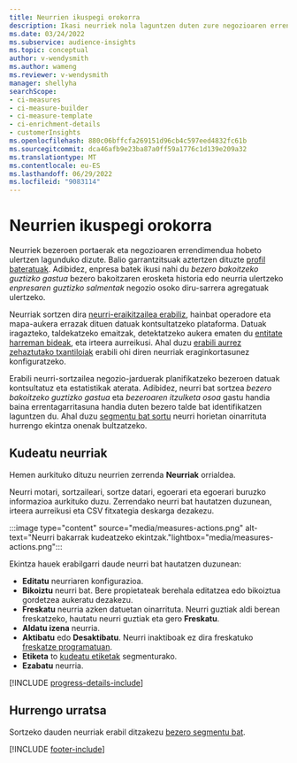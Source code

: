 ```yaml
---
title: Neurrien ikuspegi orokorra
description: Ikasi neurriek nola laguntzen duten zure negozioaren errendimendua aztertzen eta islatzen.
ms.date: 03/24/2022
ms.subservice: audience-insights
ms.topic: conceptual
author: v-wendysmith
ms.author: wameng
ms.reviewer: v-wendysmith
manager: shellyha
searchScope:
- ci-measures
- ci-measure-builder
- ci-measure-template
- ci-enrichment-details
- customerInsights
ms.openlocfilehash: 880c06bffcfa269151d96cb4c597eed4832fc61b
ms.sourcegitcommit: dca46afb9e23ba87a0ff59a1776c1d139e209a32
ms.translationtype: MT
ms.contentlocale: eu-ES
ms.lasthandoff: 06/29/2022
ms.locfileid: "9083114"
---
```

# <a name="measures-overview"></a>Neurrien ikuspegi orokorra

Neurriek bezeroen portaerak eta negozioaren errendimendua hobeto ulertzen lagunduko dizute. Balio garrantzitsuak aztertzen dituzte [profil bateratuak](data-unification.md). Adibidez, enpresa batek ikusi nahi du *bezero bakoitzeko guztizko gastua* bezero bakoitzaren erosketa historia edo neurria ulertzeko *enpresaren guztizko salmentak* negozio osoko diru-sarrera agregatuak ulertzeko.  

Neurriak sortzen dira [neurri-eraikitzailea erabiliz](measure-builder.md), hainbat operadore eta mapa-aukera errazak dituen datuak kontsultatzeko plataforma. Datuak iragazteko, taldekatzeko emaitzak, detektatzeko aukera ematen du [entitate harreman bideak](relationships.md), eta irteera aurreikusi. Ahal duzu [erabili aurrez zehaztutako txantiloiak](measure-templates.md) erabili ohi diren neurriak eraginkortasunez konfiguratzeko.

Erabili neurri-sortzailea negozio-jarduerak planifikatzeko bezeroen datuak kontsultatuz eta estatistikak aterata. Adibidez, neurri bat sortzea *bezero bakoitzeko guztizko gastua* eta *bezeroaren itzulketa osoa* gastu handia baina errentagarritasuna handia duten bezero talde bat identifikatzen laguntzen du. Ahal duzu [segmentu bat sortu](segments.md) neurri horietan oinarrituta hurrengo ekintza onenak bultzatzeko.

## <a name="manage-your-measures"></a>Kudeatu neurriak

Hemen aurkituko dituzu neurrien zerrenda **Neurriak** orrialdea.

Neurri motari, sortzaileari, sortze datari, egoerari eta egoerari buruzko informazioa aurkituko duzu. Zerrendako neurri bat hautatzen duzunean, irteera aurreikusi eta CSV fitxategia deskarga dezakezu.

:::image type="content" source="media/measures-actions.png" alt-text="Neurri bakarrak kudeatzeko ekintzak."lightbox="media/measures-actions.png":::

Ekintza hauek erabilgarri daude neurri bat hautatzen duzunean:

- **Editatu** neurriaren konfigurazioa.
- **Bikoiztu** neurri bat. Bere propietateak berehala editatzea edo bikoiztua gordetzea aukeratu dezakezu.
- **Freskatu** neurria azken datuetan oinarrituta. Neurri guztiak aldi berean freskatzeko, hautatu neurri guztiak eta gero **Freskatu**.
- **Aldatu izena** neurria.
- **Aktibatu** edo **Desaktibatu**. Neurri inaktiboak ez dira freskatuko [freskatze programatuan](system.md#schedule-tab).
- **Etiketa** to [kudeatu etiketak](work-with-tags-columns.md#manage-tags) segmenturako.
- **Ezabatu** neurria.

[!INCLUDE [progress-details-include](includes/progress-details-pane.md)]

## <a name="next-step"></a>Hurrengo urratsa

Sortzeko dauden neurriak erabil ditzakezu [bezero segmentu bat](segments.md).

[!INCLUDE [footer-include](includes/footer-banner.md)]
